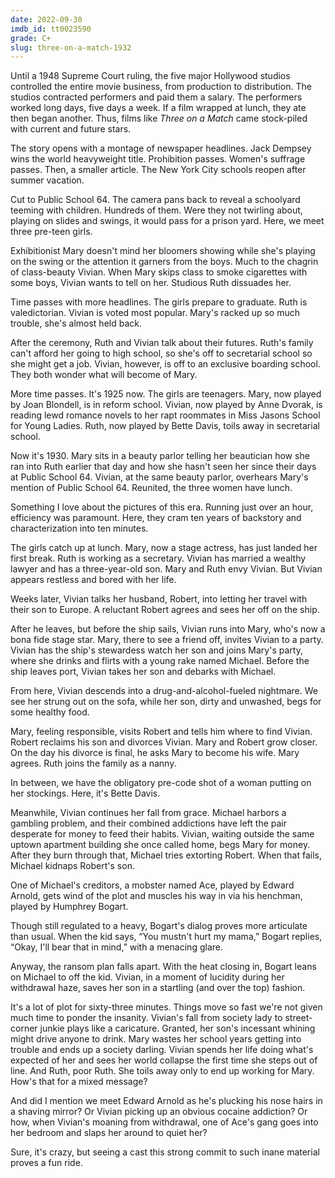 ```yaml
---
date: 2022-09-30
imdb_id: tt0023590
grade: C+
slug: three-on-a-match-1932
---
```


Until a 1948 Supreme Court ruling, the five major Hollywood studios controlled the entire movie business, from production to distribution. The studios contracted performers and paid them a salary. The performers worked long days, five days a week. If a film wrapped at lunch, they ate then began another. Thus, films like _Three on a Match_ came stock-piled with current and future stars.

<!-- end -->

The story opens with a montage of newspaper headlines. Jack Dempsey wins the world heavyweight title. Prohibition passes. Women's suffrage passes. Then, a smaller article. The New York City schools reopen after summer vacation.

Cut to Public School 64. The camera pans back to reveal a schoolyard teeming with children. Hundreds of them. Were they not twirling about, playing on slides and swings, it would pass for a prison yard. Here, we meet three pre-teen girls.

Exhibitionist Mary doesn't mind her bloomers showing while she's playing on the swing or the attention it garners from the boys. Much to the chagrin of class-beauty Vivian. When Mary skips class to smoke cigarettes with some boys, Vivian wants to tell on her. Studious Ruth dissuades her.

Time passes with more headlines. The girls prepare to graduate. Ruth is valedictorian. Vivian is voted most popular. Mary's racked up so much trouble, she's almost held back.

After the ceremony, Ruth and Vivian talk about their futures. Ruth's family can't afford her going to high school, so she's off to secretarial school so she might get a job. Vivian, however, is off to an exclusive boarding school. They both wonder what will become of Mary.

More time passes. It's 1925 now. The girls are teenagers. Mary, now played by Joan Blondell, is in reform school. Vivian, now played by Anne Dvorak, is reading lewd romance novels to her rapt roommates in Miss Jasons School for Young Ladies. Ruth, now played by Bette Davis, toils away in secretarial school.

Now it's 1930. Mary sits in a beauty parlor telling her beautician how she ran into Ruth earlier that day and how she hasn't seen her since their days at Public School 64. Vivian, at the same beauty parlor, overhears Mary's mention of Public School 64. Reunited, the three women have lunch.

Something I love about the pictures of this era. Running just over an hour, efficiency was paramount. Here, they cram ten years of backstory and characterization into ten minutes.

The girls catch up at lunch. Mary, now a stage actress, has just landed her first break. Ruth is working as a secretary. Vivian has married a wealthy lawyer and has a three-year-old son. Mary and Ruth envy Vivian. But Vivian appears restless and bored with her life.

Weeks later, Vivian talks her husband, Robert, into letting her travel with their son to Europe. A reluctant Robert agrees and sees her off on the ship.

After he leaves, but before the ship sails, Vivian runs into Mary, who's now a bona fide stage star. Mary, there to see a friend off, invites Vivian to a party. Vivian has the ship's stewardess watch her son and joins Mary's party, where she drinks and flirts with a young rake named Michael. Before the ship leaves port, Vivian takes her son and debarks with Michael.

From here, Vivian descends into a drug-and-alcohol-fueled nightmare. We see her strung out on the sofa, while her son, dirty and unwashed, begs for some healthy food.

Mary, feeling responsible, visits Robert and tells him where to find Vivian. Robert reclaims his son and divorces Vivian. Mary and Robert grow closer. On the day his divorce is final, he asks Mary to become his wife. Mary agrees. Ruth joins the family as a nanny.

In between, we have the obligatory pre-code shot of a woman putting on her stockings. Here, it's Bette Davis.

Meanwhile, Vivian continues her fall from grace. Michael harbors a gambling problem, and their combined addictions have left the pair desperate for money to feed their habits. Vivian, waiting outside the same uptown apartment building she once called home, begs Mary for money. After they burn through that, Michael tries extorting Robert. When that fails, Michael kidnaps Robert's son.

One of Michael's creditors, a mobster named Ace, played by Edward Arnold, gets wind of the plot and muscles his way in via his henchman, played by Humphrey Bogart.

Though still regulated to a heavy, Bogart's dialog proves more articulate than usual. When the kid says, “You mustn't hurt my mama,” Bogart replies, “Okay, I'll bear that in mind,” with a menacing glare.

Anyway, the ransom plan falls apart. With the heat closing in, Bogart leans on Michael to off the kid. Vivian, in a moment of lucidity during her withdrawal haze, saves her son in a startling (and over the top) fashion.

It's a lot of plot for sixty-three minutes. Things move so fast we're not given much time to ponder the insanity. Vivian's fall from society lady to street-corner junkie plays like a caricature. Granted, her son's incessant whining might drive anyone to drink. Mary wastes her school years getting into trouble and ends up a society darling. Vivian spends her life doing what's expected of her and sees her world collapse the first time she steps out of line. And Ruth, poor Ruth. She toils away only to end up working for Mary. How's that for a mixed message?

And did I mention we meet Edward Arnold as he's plucking his nose hairs in a shaving mirror? Or Vivian picking up an obvious cocaine addiction? Or how, when Vivian's moaning from withdrawal, one of Ace's gang goes into her bedroom and slaps her around to quiet her?

Sure, it's crazy, but seeing a cast this strong commit to such inane material proves a fun ride.
